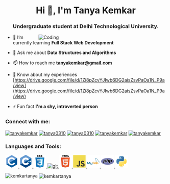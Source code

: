 <h1 align="center">Hi 👋, I'm Tanya Kemkar</h1>
<h3 align="center">Undergraduate student at Delhi Technological University.</h3>

<img align="right" alt="Coding" width="400" src="https://raw.githubusercontent.com/akshitagupta15june/akshitagupta15june/master/200w.webp">

- 🌱 I’m currently learning **Full Stack Web Development**

- 💬 Ask me about **Data Structures and Algorithms**

- 📫 How to reach me **tanyakemkar@gmail.com**

- 📄 Know about my experiences [https://drive.google.com/file/d/1Zi8pZcvYJIwb6DG2aisZsvPaOa1N_P9a/view](https://drive.google.com/file/d/1Zi8pZcvYJIwb6DG2aisZsvPaOa1N_P9a/view)

- ⚡ Fun fact **I'm a shy, introverted person**

<h3 align="left">Connect with me:</h3>
<p align="left">
<a href="https://linkedin.com/in/tanyakemkar" target="blank"><img align="center" src="https://raw.githubusercontent.com/rahuldkjain/github-profile-readme-generator/master/src/images/icons/Social/linked-in-alt.svg" alt="tanyakemkar" height="30" width="40" /></a>
<a href="https://www.codechef.com/users/tanya0310" target="blank"><img align="center" src="https://cdn.jsdelivr.net/npm/simple-icons@3.1.0/icons/codechef.svg" alt="tanya0310" height="30" width="40" /></a>
<a href="https://codeforces.com/profile/tanya0310" target="blank"><img align="center" src="https://raw.githubusercontent.com/rahuldkjain/github-profile-readme-generator/master/src/images/icons/Social/codeforces.svg" alt="tanya0310" height="30" width="40" /></a>
<a href="https://www.leetcode.com/tanyakemkar" target="blank"><img align="center" src="https://raw.githubusercontent.com/rahuldkjain/github-profile-readme-generator/master/src/images/icons/Social/leet-code.svg" alt="tanyakemkar" height="30" width="40" /></a>
<a href="https://auth.geeksforgeeks.org/user/tanyakemkar" target="blank"><img align="center" src="https://raw.githubusercontent.com/rahuldkjain/github-profile-readme-generator/master/src/images/icons/Social/geeks-for-geeks.svg" alt="tanyakemkar" height="30" width="40" /></a>
</p>

<h3 align="left">Languages and Tools:</h3>
<p align="left"> <a href="https://www.cprogramming.com/" target="_blank" rel="noreferrer"> <img src="https://raw.githubusercontent.com/devicons/devicon/master/icons/c/c-original.svg" alt="c" width="40" height="40"/> </a> <a href="https://www.w3schools.com/cpp/" target="_blank" rel="noreferrer"> <img src="https://raw.githubusercontent.com/devicons/devicon/master/icons/cplusplus/cplusplus-original.svg" alt="cplusplus" width="40" height="40"/> </a> <a href="https://www.w3schools.com/css/" target="_blank" rel="noreferrer"> <img src="https://raw.githubusercontent.com/devicons/devicon/master/icons/css3/css3-original-wordmark.svg" alt="css3" width="40" height="40"/> </a> <a href="https://git-scm.com/" target="_blank" rel="noreferrer"> <img src="https://www.vectorlogo.zone/logos/git-scm/git-scm-icon.svg" alt="git" width="40" height="40"/> </a> <a href="https://www.w3.org/html/" target="_blank" rel="noreferrer"> <img src="https://raw.githubusercontent.com/devicons/devicon/master/icons/html5/html5-original-wordmark.svg" alt="html5" width="40" height="40"/> </a> <a href="https://developer.mozilla.org/en-US/docs/Web/JavaScript" target="_blank" rel="noreferrer"> <img src="https://raw.githubusercontent.com/devicons/devicon/master/icons/javascript/javascript-original.svg" alt="javascript" width="40" height="40"/> </a> <a href="https://www.mysql.com/" target="_blank" rel="noreferrer"> <img src="https://raw.githubusercontent.com/devicons/devicon/master/icons/mysql/mysql-original-wordmark.svg" alt="mysql" width="40" height="40"/> </a> <a href="https://www.php.net" target="_blank" rel="noreferrer"> <img src="https://raw.githubusercontent.com/devicons/devicon/master/icons/php/php-original.svg" alt="php" width="40" height="40"/> </a> <a href="https://www.python.org" target="_blank" rel="noreferrer"> <img src="https://raw.githubusercontent.com/devicons/devicon/master/icons/python/python-original.svg" alt="python" width="40" height="40"/> </a> </p>

<p><img align="left" src="https://github-readme-stats.vercel.app/api/top-langs?username=kemkartanya&show_icons=true&locale=en&layout=compact" alt="kemkartanya" /></p>

<p>&nbsp;<img align="center" src="https://github-readme-stats.vercel.app/api?username=kemkartanya&show_icons=true&locale=en" alt="kemkartanya" /></p>

